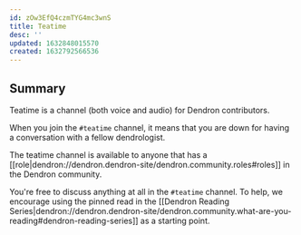 ```yaml
---
id: zOw3EfQ4czmTYG4mc3wnS
title: Teatime
desc: ''
updated: 1632848015570
created: 1632792566536
---
```



## Summary

Teatime is a channel (both voice and audio) for Dendron contributors.

When you join the `#teatime` channel, it means that you are down for having a conversation with a fellow dendrologist. 

The teatime channel is available to anyone that has a [[role|dendron://dendron.dendron-site/dendron.community.roles#roles]] in the Dendron community.

You're free to discuss anything at all in the `#teatime` channel. To help, we encourage using the pinned read in the [[Dendron Reading Series|dendron://dendron.dendron-site/dendron.community.what-are-you-reading#dendron-reading-series]] as a starting point.

